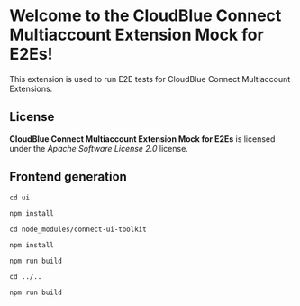 # Welcome to the CloudBlue Connect Multiaccount Extension Mock for E2Es!

This extension is used to run E2E tests for CloudBlue Connect Multiaccount Extensions.

## License

**CloudBlue Connect Multiaccount Extension Mock for E2Es** is licensed under the *Apache Software License 2.0* license.

## Frontend generation

```
cd ui

npm install

cd node_modules/connect-ui-toolkit

npm install

npm run build

cd ../..

npm run build
```
